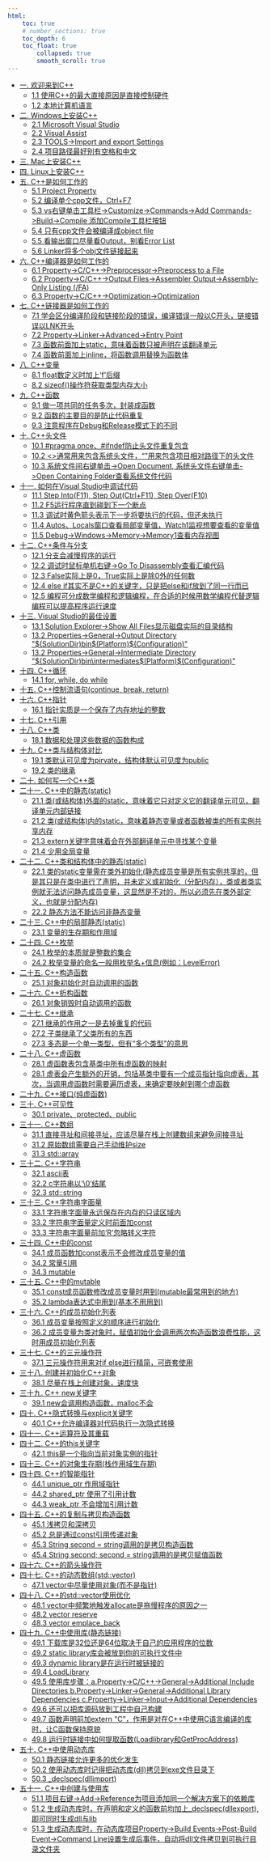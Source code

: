 ```yaml
---
html:
    toc: true
    # number_sections: true
    toc_depth: 6
    toc_float: true
        collapsed: true
        smooth_scroll: true
--- 
```

<!-- @import "[TOC]" {cmd="toc" depthFrom=1 depthTo=6 orderedList=false} -->

<!-- code_chunk_output -->

- [一. 欢迎来到C++][1]
  - [1.1 使用C++的最大直接原因是直接控制硬件]()
  - [1.2 本地计算机语言]()
- [二. Windows上安装C++]()
  - [2.1 Microsoft Visual Studio][2]
  - [2.2 Visual Assist][3]
  - [2.3 TOOLS->Import and export Settings]()
  - [2.4 项目路径最好别有空格和中文]()
- [三. Mac上安装C++]()
- [四. Linux上安装C++]()
- [五. C++是如何工作的]()
  - [5.1 Project Property]()
  - [5.2 编译单个cpp文件，Ctrl+F7]()
  - [5.3 vs右键单击工具栏->Customize->Commands->Add Commands->Build->Compile 添加Compile工具栏按钮]()
  - [5.4 只有cpp文件会被编译成object file]()
  - [5.5 看输出窗口尽量看Output，别看Error List]()
  - [5.6 Linker将多个obj文件链接起来]()
- [六. C++编译器是如何工作的]() 
  - [6.1 Property->C/C++->Preprocessor->Preprocess to a File]()
  - [6.2 Property->C/C++->Output Files->Assembler Output->Assembly-Only Listing (/FA)]()
  - [6.3 Property->C/C++->Optimization->Optimization]()
- [七. C++链接器是如何工作的]()
  - [7.1 学会区分编译阶段和链接阶段的错误，编译错误一般以C开头，链接错误以LNK开头]()
  - [7.2 Property->Linker->Advanced->Entry Point]()
  - [7.3 函数前面加上static，意味着函数只被声明在该翻译单元]()
  - [7.4 函数前面加上inline，将函数调用替换为函数体]()
- [八. C++变量]()
  - [8.1 float数定义时加上‘f’后缀]()
  - [8.2 sizeof()操作符获取类型内存大小]()
- [九. C++函数]()
  - [9.1 做一项共同的任务多次，封装成函数]()
  - [9.2 函数的主要目的是防止代码重复]()
  - [9.3 注意程序在Debug和Release模式下的不同]()
- [十. C++头文件]()
  - [10.1 #pragma once、#ifndef防止头文件重复包含]()
  - [10.2 <>通常用来包含系统头文件，“”用来包含项目相对路径下的头文件]()
  - [10.3 系统文件间右键单击->Open Document, 系统头文件右键单击->Open Containing Folder查看系统文件代码]()
- [十一. 如何在Visual Studio中调试代码]()
  - [11.1 Step Into(F11), Step Out(Ctrl+F11), Step Over(F10)]()
  - [11.2 F5运行程序直到碰到下一个断点]()
  - [11.3 调试时黄色箭头表示下一步将要执行的代码，但还未执行]()
  - [11.4 Autos、Locals窗口查看局部变量值，Watch1监视想要查看的变量值]()
  - [11.5 Debug->Windows->Memory->Memory1查看内存视图]()
- [十二. C++条件与分支]()
  - [12.1 分支会减慢程序的运行]()
  - [12.2 调试时鼠标单机右键->Go To Disassembly查看汇编代码]()
  - [12.3 False实际上是0，True实际上是除0外的任何数]()
  - [12.4 else if其实不是C++的关键字，只是把else和if放到了同一行而已]()
  - [12.5 编程可分成数学编程和逻辑编程，在合适的时候用数学编程代替逻辑编程可以提高程序运行速度]()
- [十三. Visual Studio的最佳设置]()
  - [13.1 Solution Explorer->Show All Files显示磁盘实际的目录结构]()
  - [13.2 Properties->General->Output Directory "$(SolutionDir)bin\$(Platform)\$(Configuration)\"]()
  - [13.2 Properties->General->Intermediate Directory "$(SolutionDir)bin\intermediates\$(Platform)\$(Configuration)\"]()
- [十四. C++循环]()
  - [14.1 for, while, do while]()
- [十五. C++控制流语句(continue, break, return)]()
- [十六. C++指针]()
  - [16.1 指针实质是一个保存了内存地址的整数]()
- [十七. C++引用]()
- [十八. C++类]()
  - [18.1 数据和处理这些数据的函数构成]()
- [十九. C++类与结构体对比]()
  - [19.1 类默认可见度为pirvate，结构体默认可见度为public]()
  - [19.2 类的继承]()
- [二十. 如何写一个C++类]()
- [二十一. C++中的静态(static)]()
  - [21.1 类(或结构体)外面的static，意味着它只对定义它的翻译单元可见，翻译单元内部链接]()
  - [21.2 类(或结构体)内的static，意味着静态变量或者函数被类的所有实例共享内存]()
  - [21.3 extern关键字意味着会在外部翻译单元中寻找某个变量]()
  - [21.4 少用全局变量]()
- [二十二. C++类和结构体中的静态(static)]()
  - [22.1 类的static变量需在类外初始化(静态成员变量是所有实例共享的，但是其只是在类中进行了声明，并未定义或初始化（分配内存），类或者类实例就无法访问静态成员变量，这显然是不对的，所以必须先在类外部定义，也就是分配内存)]()
  - [22.2 静态方法不能访问非静态变量]()
- [二十三. C++中的局部静态(static)]()
  - [23.1 变量的生存期和作用域]()
- [二十四. C++枚举]()
  - [24.1 枚举的本质就是整数的集合]()
  - [24.2 枚举变量的命名一般用枚举名+信息(例如：LevelError)]()
- [二十五. C++构造函数]()
  - [25.1 对象初始化时自动调用的函数]()
- [二十六. C++析构函数]()
  - [26.1 对象销毁时自动调用的函数]()
- [二十七. C++继承]()
  - [27.1 继承的作用之一是去掉重复的代码]()
  - [27.2 子类继承了父类所有的东西]()
  - [27.3 多态是一个单一类型，但有“多个类型”的意思]()
- [二十八. C++虚函数]()
  - [28.1 虚函数表包含基类中所有虚函数的映射]()
  - [28.1 虚表会产生额外的开销，包括基类中要有一个成员指针指向虚表，其次，当调用虚函数时需要遍历虚表，来确定要映射到哪个虚函数]()
- [二十九. C++接口(纯虚函数)]()
- [三十. C++可见性]()
  - [30.1 private、protected、public]()
- [三十一. C++数组]()
  - [31.1 直接寻址和间接寻址，应该尽量在栈上创建数组来避免间接寻址]()
  - [31.2 原始数组需要自己手动维护size]()
  - [31.3 std::array]()
- [三十二. C++字符串]()
  - [32.1 ascii表][4]
  - [32.2 c字符串以‘\0’结尾]()
  - [32.3 std::string]()
- [三十三. C++字符串字面量]()
  - [33.1 字符串字面量永远保存在内存的只读区域内]()
  - [33.2 字符串字面量定义时前面加const]()
  - [33.3 字符串字面量前加‘R’忽略转义字符]()
- [三十四. C++中的const]()
  - [34.1 成员函数加const表示不会修改成员变量的值]()
  - [34.2 常量引用]()
  - [34.3 mutable]()
- [三十五. C++中的mutable]()
  - [35.1 const成员函数修改成员变量时用到(mutable最常用到的地方)]()
  - [35.2 lambda表达式中用到(基本不用用到)]()
- [三十六. C++的成员初始化列表]()
  - [36.1 成员变量按照定义的顺序进行初始化]()
  - [36.2 成员变量为类对象时，赋值初始化会调用两次构造函数浪费性能，这时用成员初始化列表]()
- [三十七. C++的三元操作符]()
  - [37.1 三元操作符用来对if else进行精简，可嵌套使用]()
- [三十八. 创建并初始化C++对象]()
  - [38.1 尽量在栈上创建对象，速度快]()
- [三十九. C++ new关键字]()
  - [39.1 new会调用构造函数，malloc不会]()
- [四十. C++隐式转换与explicit关键字]()
  - [40.1 C++允许编译器对代码执行一次隐式转换]()
- [四十一. C++运算符及其重载]()
- [四十二. C++的this关键字]()
  - [42.1 this是一个指向当前对象实例的指针]()
- [四十三. C++的对象生存期(栈作用域生存期)]()
- [四十四. C++的智能指针]()
  - [44.1 unique_ptr 作用域指针]()
  - [44.2 shared_ptr 使用了引用计数]()
  - [44.3 weak_ptr 不会增加引用计数]()
- [四十五. C++的复制与拷贝构造函数]()
  - [45.1 浅拷贝和深拷贝]()
  - [45.2 总是通过const引用传递对象]()
  - [45.3 String second = string调用的是拷贝构造函数]()
  - [45.4 String second; second = string调用的是拷贝赋值函数]()
- [四十六. C++的箭头操作符]()
- [四十七. C++的动态数组(std::vector)]()
  - [47.1 vector中尽量使用对象(而不是指针)]()
- [四十八. C++的std::vector使用优化]()
  - [48.1 vector中频繁地触发allocate是拖慢程序的原因之一]()
  - [48.2 vector reserve]()
  - [48.3 vector emplace_back]()
- [四十九. C++中使用库(静态链接)]()
  - [49.1 下载库是32位还是64位取决于自己的应用程序的位数]()
  - [49.2 static library库会被放到你的可执行文件中]()
  - [49.3 dynamic library是在运行时被链接的]()
  - [49.4 LoadLibrary]()
  - [49.5 使用库步骤：a.Property->C/C++->General->Additional Include Directories b.Property->Linker->General->Additional Library Dependencies c.Property->Linker->Input->Additional Dependencies]()
  - [49.6 还可以把库源码放到工程中自己构建]()
  - [49.7 函数声明前加extern "C”，作用是对在C++中使用C语言编译的库时，让C函数保持原貌]()
  - [49.8 运行时链接中如何提取函数(Loadlibrary和GetProcAddress)]()
- [五十. C++中使用动态库]()
  - [50.1 静态链接允许更多的优化发生]()
  - [50.2 使用动态库时记得把动态库(dll)拷贝到exe文件目录下]()
  - [50.3 _declspec(dllimport)]()
- [五十一. C++中创建与使用库]()
  - [51.1 项目右键->Add->Reference为项目添加同一个解决方案下的依赖库]()
  - [51.2 生成动态库时，在声明和定义的函数前均加上_declspec(dllexport),即可同时生成dll与lib]()
  - [51.3 生成动态库时，在动态库项目Property->Build Events->Post-Build Event->Command Line设置生成后事件，自动将dll文件拷贝到可执行目录文件夹]()

[1]: https://www.bilibili.com/video/BV1uy4y167h2/
[2]: https://visualstudio.microsoft.com/
[3]: https://www.wholetomato.com/
[4]: https://www.asciitable.com/

<!-- /code_chunk_output -->







